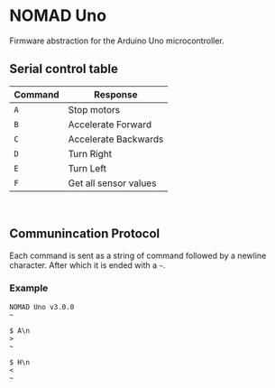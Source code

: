 # NOMAD Uno

Firmware abstraction for the Arduino Uno microcontroller.

## Serial control table

| Command | Response |
| --- | --- |
| `A` | Stop motors |
| `B` | Accelerate Forward |
| `C` | Accelerate Backwards |
| `D` | Turn Right |
| `E` | Turn Left |
| `F` | Get all sensor values |

&nbsp;

## Communincation Protocol

Each command is sent as a string of command followed by a newline character. After which it is ended with a `~`.

### Example 

```text
NOMAD Uno v3.0.0
~

$ A\n
>
~

$ H\n
<
~
```
